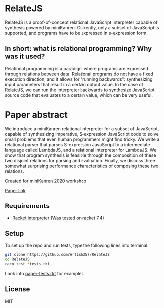 # RelateJS
RelateJS is a proof-of-concept relational JavaScript interpreter capable of synthesis powered by miniKanren.
Currently, only a subset of JavaScript is supported, and programs have to be expressed in s-expression form.

## In short: what is relational programming? Why was it used?
Relational programming is a paradigm where programs are expressed through relations between data. Relational programs do not have a fixed execution direction, and it allows for "running backwards": synthesizing input parameters that result in a certain output value. In the case of RelateJS, we can run the interpreter backwards to synthesize JavaScript source code that evaluates to a certain value, which can be very useful.

# Paper abstract
We introduce a miniKanren relational interpreter for a subset of
JavaScript, capable of synthesizing imperative, S-expression JavaScript
code to solve small problems that even human programmers might find tricky.
We write a relational parser that parses S-expression
JavaScript to a intermediate language called LambdaJS, and a relational
interpreter for LambdaJS.  We show that program synthesis is feasible
through the composition of these two disjoint relations for parsing and
evaluation.
Finally, we discuss three somewhat surprising performance characteristics
of composing these two relations.

Created for miniKanren 2020 workshop

[Paper link](example.com)

## Requirements
* [Racket interpreter](https://racket-lang.org/) (Was tested on racket 7.4)

## Setup
To set up the repo and run tests, type the following lines into terminal:
```bash
git clone https://github.com/Artish357/RelateJS
cd RelateJS
raco test *tests.rkt
```
Look into [paper-tests.rkt](paper-tests.rkt) for examples.

## License
MIT
